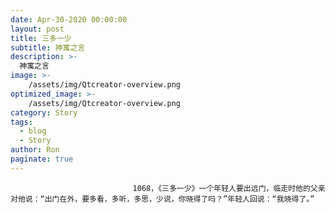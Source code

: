 ```yaml
---
date: Apr-30-2020 00:00:00
layout: post
title: 三多一少
subtitle: 神寓之言
description: >-
  神寓之言
image: >-
    /assets/img/Qtcreator-overview.png
optimized_image: >-
    /assets/img/Qtcreator-overview.png
category: Story
tags:
  - blog
  - Story
author: Ron
paginate: true
---
```


							　　1068，《三多一少》一个年轻人要出远门，临走时他的父亲对他说：“出门在外，要多看，多听，多思，少说，你晓得了吗？”年轻人回说：“我晓得了。”
							
							
						